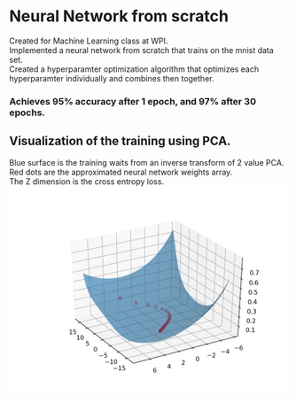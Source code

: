 # Neural Network from scratch
Created for Machine Learning class at WPI.  
Implemented a neural network from scratch that trains on the mnist data set.  
Created a hyperparamter optimization algorithm that optimizes each hyperparamter individually and combines then together.  
### Achieves 95% accuracy after 1 epoch, and 97% after 30 epochs.
## Visualization of the training using PCA.
Blue surface is the training waits from an inverse transform of 2 value PCA.  
Red dots are the approximated neural network weights array.  
The Z dimension is the cross entropy loss.
![image](Part2Graph.png)